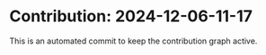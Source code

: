 # Contribution: 2024-12-06-11-17
This is an automated commit to keep the contribution graph active.
